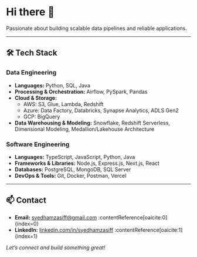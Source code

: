# Hi there 👋

Passionate about building scalable data pipelines and reliable applications.

---

## 🛠️ Tech Stack

### Data Engineering
- **Languages:** Python, SQL, Java  
- **Processing & Orchestration:** Airflow, PySpark, Pandas  
- **Cloud & Storage:**  
  - AWS: S3, Glue, Lambda, Redshift  
  - Azure: Data Factory, Databricks, Synapse Analytics, ADLS Gen2  
  - GCP: BigQuery  
- **Data Warehousing & Modeling:** Snowflake, Redshift Serverless, Dimensional Modeling, Medallion/Lakehouse Architecture  

### Software Engineering
- **Languages:** TypeScript, JavaScript, Python, Java 
- **Frameworks & Libraries:** Node.js, Express.js, Next.js, React
- **Databases:** PostgreSQL, MongoDB, SQL Server  
- **DevOps & Tools:** Git, Docker, Postman, Vercel  

---

## 📫 Contact
- **Email:** syedhamzasiff@gmail.com :contentReference[oaicite:0]{index=0}  
- **LinkedIn:** [linkedin.com/in/syedhamzasiff](https://www.linkedin.com/in/syedhamzasiff/) :contentReference[oaicite:1]{index=1}  

_Let’s connect and build something great!_  
